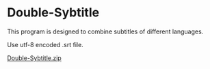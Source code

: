 # Double-Sybtitle
This program is designed to combine subtitles of different languages.

Use utf-8 encoded .srt file.

[Double-Sybtitle.zip](https://github.com/Vadimvr/Double-Sybtitle/raw/master/DoubleSybtitle.zip)
